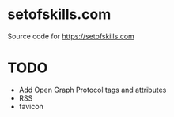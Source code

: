 # setofskills.com
Source code for https://setofskills.com

# TODO
* Add Open Graph Protocol tags and attributes
* RSS
* favicon

